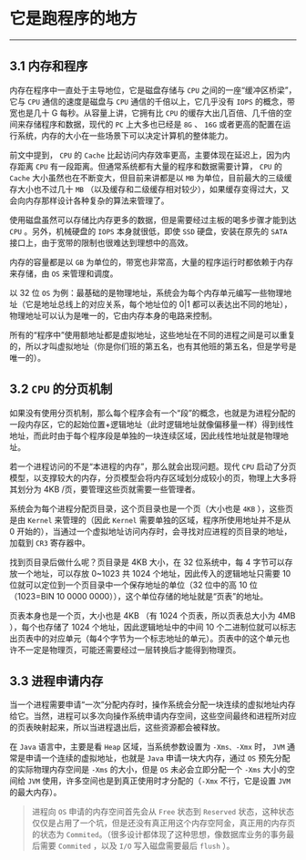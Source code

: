 # 它是跑程序的地方

---

## 3.1 内存和程序
内存在程序中一直处于主导地位，它是磁盘存储与 `CPU` 之间的一座“缓冲区桥梁”，它与 `CPU` 通信的速度是磁盘与 `CPU` 通信的千倍以上，它几乎没有 `IOPS` 的概念，带宽也是几十 G 每秒。从容量上讲，它拥有比 `CPU` 的缓存大出几百倍、几千倍的空间来存储程序和数据，现代的 `PC` 上大多也已经是 `8G` 、 `16G` 或者更高的配置在运行系统，内存的大小在一些场景下可以决定计算机的整体能力。  
  
前文中提到， `CPU` 的 `Cache` 比起访问内存效率更高，主要体现在延迟上，因为内存距离 `CPU` 有一段距离。但通常系统都有大量的程序和数据需要计算， `CPU` 的 `Cache` 大小虽然也在不断变大，但目前来讲都是以 `MB` 为单位，目前最大的三级缓存大小也不过几十 `MB` （以及缓存和二级缓存相对较少），如果缓存变得过大，又会向内存那样设计各种复杂的算法来管理了。   
  
使用磁盘虽然可以存储比内存更多的数据，但是需要经过主板的喝多步骤才能到达 `CPU` 。另外，机械硬盘的 `IOPS` 本身就很低，即使 `SSD` 硬盘，安装在原先的 `SATA` 接口上，由于宽带的限制也很难达到理想中的高效。  
  
内存的容量都是以 `GB` 为单位的，带宽也非常高，大量的程序运行时都依赖于内存来存储，由 `OS` 来管理和调度。  
  
以 32 位 `OS` 为例：最基础的是物理地址，系统会为每个内存单元编写一些物理地址（它是地址总线上的对应关系，每个地址位的 0|1 都可以表达出不同的地址），物理地址可以认为是唯一的，它由内存本身的电路来控制。  
  
所有的“程序中”使用额地址都是虚拟地址，这些地址在不同的进程之间是可以重复的，所以才叫虚拟地址（你是你们班的第五名，也有其他班的第五名，但是学号是唯一的）。
  
## 3.2 `CPU` 的分页机制
如果没有使用分页机制，那么每个程序会有一个“段”的概念，也就是为进程分配的一段内存区，它的起始位置+逻辑地址（此时逻辑地址就像偏移量一样）得到线性地址，而此时由于每个程序段是单独的一块连续区域，因此线性地址就是物理地址。  
  
若一个进程访问的不是“本进程的内存”，那么就会出现问题。现代 `CPU` 启动了分页模型，以支撑较大的内存，分页模型会将内存区域划分成较小的页，物理上大多将其划分为 4KB /页，要管理这些页就需要一些管理者。  
  
系统会为每个进程分配页目录，这个页目录也是一个页（大小也是 `4KB` ），这些页是由 `Kernel` 来管理的（因此 `Kernel` 需要单独的区域，程序所使用地址并不是从 0 开始的），当通过一个虚拟地址访问内存时，会寻找对应进程的页目录的地址，加载到 `CR3` 寄存器中。  
  
找到页目录后做什么呢？页目录是 4KB 大小，在 32 位系统中，每 4 字节可以存放一个地址，可以存放 0~1023 共 1024 个地址，因此传入的逻辑地址只需要 10 位就可以定位到一个页目录中一个保存地址的单位（32 位中的高 10 位（1023=BIN 10 0000 0000）），这个单位存储的地址就是“页表”的地址。
  
页表本身也是一个页，大小也是 4KB （有 1024 个页表，所以页表总大小为 4MB ），每个也存储了 1024 个地址，因此逻辑地址中的中间 10 个二进制位就可以标志出页表中的对应单元（每4个字节为一个标志地址的单元）。页表中的这个单元也许不一定是物理页，可能还需要经过一层转换后才能得到物理页。  
 
## 3.3 进程申请内存
当一个进程需要申请“一次”分配内存时，操作系统会分配一块连续的虚拟地址内存给它。当然，进程可以多次向操作系统申请内存空间，这些空间最终和进程所对应的页表映射起来，所以当进程退出后，这些资源都会被释放。   
  
在 `Java` 语言中，主要是看 `Heap` 区域，当系统参数设置为 `-Xms、-Xmx` 时， `JVM` 通常是申请一个连续的虚拟地址，也就是 `Java` 申请一块大内存，通过 `OS` 预先分配的实际物理内存空间是 `-Xms` 的大小，但是 `OS` 未必会立即分配一个 `-Xms` 大小的空间给 `JVM` 使用，许多空间也是到真正使用时才分配的（`-Xmx` 不行，它是设置 `JVM` 的最大内存）。
>进程向 `OS` 申请的内存空间首先会从 `Free` 状态到 `Reserved` 状态，这种状态仅仅是占用了一个坑，但是还没有真正用这个内存空阿金，真正用的内存页的状态为 `Commited`。（很多设计都体现了这种思想，像数据库业务的事务最后需要 `Commited` ，以及 `I/O` 写入磁盘需要最后 `flush` ）。
